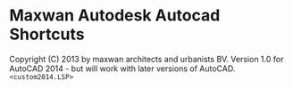 # Maxwan Autodesk Autocad Shortcuts

Copyright (C) 2013 by maxwan architects and urbanists BV.
Version 1.0 for AutoCAD 2014 - but will work with later versions of AutoCAD. `<custom2014.LSP>` 
